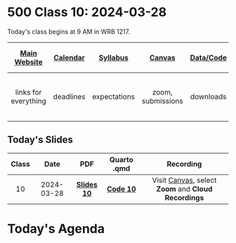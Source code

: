 # 500 Class 10: 2024-03-28

Today's class begins at 9 AM in WRB 1217.

[Main Website](https://thomaselove.github.io/500-2024/) | [Calendar](https://thomaselove.github.io/500-2024/calendar.html) | [Syllabus](https://thomaselove.github.io/500-syllabus-2024) | [Canvas](https://canvas.case.edu) | [Data/Code](https://github.com/THOMASELOVE/500-data) |  [Sources](https://github.com/THOMASELOVE/500-sources) | For help, email
:-----------: | :--------------: | :----------: | :---------: | :-------------: | :------: | :-----------: 
links for everything | deadlines | expectations | zoom, submissions | downloads | to read | `500-help` at `case` dot `edu`

## Today's Slides

Class | Date | PDF | Quarto .qmd | Recording
:---: | :--------: | :------: | :------: | :-------------:
10 | 2024-03-28 | **[Slides 10](https://github.com/THOMASELOVE/500-slides-2024/blob/main/500_slides10.pdf)** | **[Code 10](https://github.com/THOMASELOVE/500-slides-2024/blob/main/500_slides10.qmd)** | Visit [Canvas](https://canvas.case.edu/), select **Zoom** and **Cloud Recordings**

# Today's Agenda

